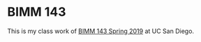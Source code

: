 # BIMM 143

This is my class work of [BIMM 143 Spring 2019](https://bioboot.github.io/bimm143_S19/) at UC San Diego.
